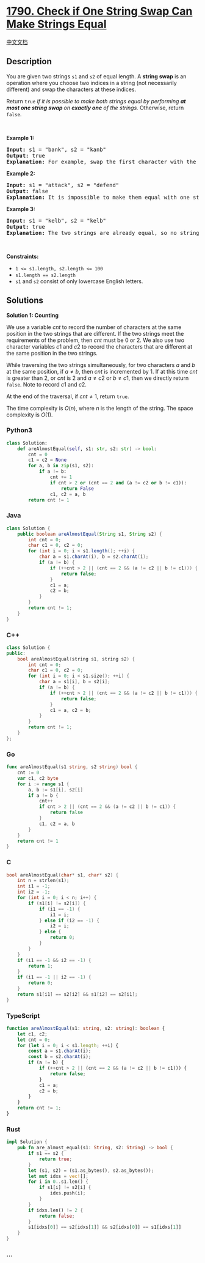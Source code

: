 # [1790. Check if One String Swap Can Make Strings Equal](https://leetcode.com/problems/check-if-one-string-swap-can-make-strings-equal)

[中文文档](/solution/1700-1799/1790.Check%20if%20One%20String%20Swap%20Can%20Make%20Strings%20Equal/README.md)

## Description

<p>You are given two strings <code>s1</code> and <code>s2</code> of equal length. A <strong>string swap</strong> is an operation where you choose two indices in a string (not necessarily different) and swap the characters at these indices.</p>

<p>Return <code>true</code> <em>if it is possible to make both strings equal by performing <strong>at most one string swap </strong>on <strong>exactly one</strong> of the strings. </em>Otherwise, return <code>false</code>.</p>

<p>&nbsp;</p>
<p><strong class="example">Example 1:</strong></p>

<pre>
<strong>Input:</strong> s1 = &quot;bank&quot;, s2 = &quot;kanb&quot;
<strong>Output:</strong> true
<strong>Explanation:</strong> For example, swap the first character with the last character of s2 to make &quot;bank&quot;.
</pre>

<p><strong class="example">Example 2:</strong></p>

<pre>
<strong>Input:</strong> s1 = &quot;attack&quot;, s2 = &quot;defend&quot;
<strong>Output:</strong> false
<strong>Explanation:</strong> It is impossible to make them equal with one string swap.
</pre>

<p><strong class="example">Example 3:</strong></p>

<pre>
<strong>Input:</strong> s1 = &quot;kelb&quot;, s2 = &quot;kelb&quot;
<strong>Output:</strong> true
<strong>Explanation:</strong> The two strings are already equal, so no string swap operation is required.
</pre>

<p>&nbsp;</p>
<p><strong>Constraints:</strong></p>

<ul>
	<li><code>1 &lt;= s1.length, s2.length &lt;= 100</code></li>
	<li><code>s1.length == s2.length</code></li>
	<li><code>s1</code> and <code>s2</code> consist of only lowercase English letters.</li>
</ul>

## Solutions

**Solution 1: Counting**

We use a variable $cnt$ to record the number of characters at the same position in the two strings that are different. If the two strings meet the requirements of the problem, then $cnt$ must be $0$ or $2$. We also use two character variables $c1$ and $c2$ to record the characters that are different at the same position in the two strings.

While traversing the two strings simultaneously, for two characters $a$ and $b$ at the same position, if $a \ne b$, then $cnt$ is incremented by $1$. If at this time $cnt$ is greater than $2$, or $cnt$ is $2$ and $a \ne c2$ or $b \ne c1$, then we directly return `false`. Note to record $c1$ and $c2$.

At the end of the traversal, if $cnt \neq 1$, return `true`.

The time complexity is $O(n)$, where $n$ is the length of the string. The space complexity is $O(1)$.

<!-- tabs:start -->

### **Python3**

```python
class Solution:
    def areAlmostEqual(self, s1: str, s2: str) -> bool:
        cnt = 0
        c1 = c2 = None
        for a, b in zip(s1, s2):
            if a != b:
                cnt += 1
                if cnt > 2 or (cnt == 2 and (a != c2 or b != c1)):
                    return False
                c1, c2 = a, b
        return cnt != 1
```

### **Java**

```java
class Solution {
    public boolean areAlmostEqual(String s1, String s2) {
        int cnt = 0;
        char c1 = 0, c2 = 0;
        for (int i = 0; i < s1.length(); ++i) {
            char a = s1.charAt(i), b = s2.charAt(i);
            if (a != b) {
                if (++cnt > 2 || (cnt == 2 && (a != c2 || b != c1))) {
                    return false;
                }
                c1 = a;
                c2 = b;
            }
        }
        return cnt != 1;
    }
}
```

### **C++**

```cpp
class Solution {
public:
    bool areAlmostEqual(string s1, string s2) {
        int cnt = 0;
        char c1 = 0, c2 = 0;
        for (int i = 0; i < s1.size(); ++i) {
            char a = s1[i], b = s2[i];
            if (a != b) {
                if (++cnt > 2 || (cnt == 2 && (a != c2 || b != c1))) {
                    return false;
                }
                c1 = a, c2 = b;
            }
        }
        return cnt != 1;
    }
};
```

### **Go**

```go
func areAlmostEqual(s1 string, s2 string) bool {
	cnt := 0
	var c1, c2 byte
	for i := range s1 {
		a, b := s1[i], s2[i]
		if a != b {
			cnt++
			if cnt > 2 || (cnt == 2 && (a != c2 || b != c1)) {
				return false
			}
			c1, c2 = a, b
		}
	}
	return cnt != 1
}
```

### **C**

```c
bool areAlmostEqual(char* s1, char* s2) {
    int n = strlen(s1);
    int i1 = -1;
    int i2 = -1;
    for (int i = 0; i < n; i++) {
        if (s1[i] != s2[i]) {
            if (i1 == -1) {
                i1 = i;
            } else if (i2 == -1) {
                i2 = i;
            } else {
                return 0;
            }
        }
    }
    if (i1 == -1 && i2 == -1) {
        return 1;
    }
    if (i1 == -1 || i2 == -1) {
        return 0;
    }
    return s1[i1] == s2[i2] && s1[i2] == s2[i1];
}
```

### **TypeScript**

```ts
function areAlmostEqual(s1: string, s2: string): boolean {
    let c1, c2;
    let cnt = 0;
    for (let i = 0; i < s1.length; ++i) {
        const a = s1.charAt(i);
        const b = s2.charAt(i);
        if (a != b) {
            if (++cnt > 2 || (cnt == 2 && (a != c2 || b != c1))) {
                return false;
            }
            c1 = a;
            c2 = b;
        }
    }
    return cnt != 1;
}
```

### **Rust**

```rust
impl Solution {
    pub fn are_almost_equal(s1: String, s2: String) -> bool {
        if s1 == s2 {
            return true;
        }
        let (s1, s2) = (s1.as_bytes(), s2.as_bytes());
        let mut idxs = vec![];
        for i in 0..s1.len() {
            if s1[i] != s2[i] {
                idxs.push(i);
            }
        }
        if idxs.len() != 2 {
            return false;
        }
        s1[idxs[0]] == s2[idxs[1]] && s2[idxs[0]] == s1[idxs[1]]
    }
}
```

### **...**

```

```

<!-- tabs:end -->
